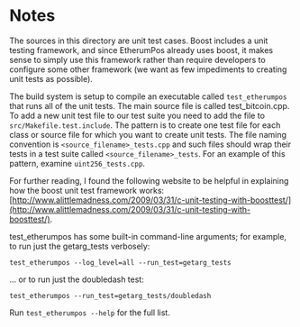 # Notes
The sources in this directory are unit test cases.  Boost includes a
unit testing framework, and since EtherumPos already uses boost, it makes
sense to simply use this framework rather than require developers to
configure some other framework (we want as few impediments to creating
unit tests as possible).

The build system is setup to compile an executable called `test_etherumpos`
that runs all of the unit tests.  The main source file is called
test_bitcoin.cpp. To add a new unit test file to our test suite you need 
to add the file to `src/Makefile.test.include`. The pattern is to create 
one test file for each class or source file for which you want to create 
unit tests.  The file naming convention is `<source_filename>_tests.cpp` 
and such files should wrap their tests in a test suite 
called `<source_filename>_tests`. For an example of this pattern, 
examine `uint256_tests.cpp`.

For further reading, I found the following website to be helpful in
explaining how the boost unit test framework works:
[http://www.alittlemadness.com/2009/03/31/c-unit-testing-with-boosttest/](http://www.alittlemadness.com/2009/03/31/c-unit-testing-with-boosttest/).

test_etherumpos has some built-in command-line arguments; for
example, to run just the getarg_tests verbosely:

    test_etherumpos --log_level=all --run_test=getarg_tests

... or to run just the doubledash test:

    test_etherumpos --run_test=getarg_tests/doubledash

Run `test_etherumpos --help` for the full list.

